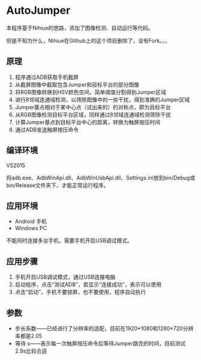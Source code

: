 # AutoJumper

本程序基于Nihiue的思路，添加了图像检测、自动运行等代码。

但是不知为什么，Nihiue在Github上的这个项目删除了，没有Fork。。。

## 原理

1. 程序通过ADB获取手机截屏
2. 从截屏图像中截取包含Jumper和目标平台的部分图像
3. 将RGB图像转换到HSV颜色空间，简单阈值分割得到Jumper区域
4. 进行8邻域连通域检测，以筛除图像中的一些干扰，得到准确的Jumper区域
5. Jumper基点相对于某中心点（试出来的）的对称点，即为目标平台
6. 从RGB图像检测目标平台区域，同样通过8邻域连通域检测筛除干扰
7. 计算Jumper基点到目标平台中心的距离，转换为触屏按压时间
8. 通过ADB发送触屏按压命令

## 编译环境

VS2015

将adb.exe、AdbWinApi.dll、AdbWinUsbApi.dll、Settings.ini放到bin/Debug或bin/Release文件夹下，才能正常运行程序。

## 应用环境

- Android 手机
- Windows PC

不能同时连接多台手机，需要手机开启USB调试模式。

## 应用步骤

1. 手机开启USB调试模式，通过USB连接电脑
2. 启动程序，点击“测试ADB”，若显示“连接成功”，表示可以使用
3. 点击“启动”，手机不要锁屏，也不要使用，程序自动执行

## 参数

* 步长系数——已经进行了分辨率的适配，目前在1920\*1080和1280\*720分辨率都是2.05
* 等待 s——表示每一次触屏按压命令后等待Jumper跳完的时间，目前测试2.9s比较合适